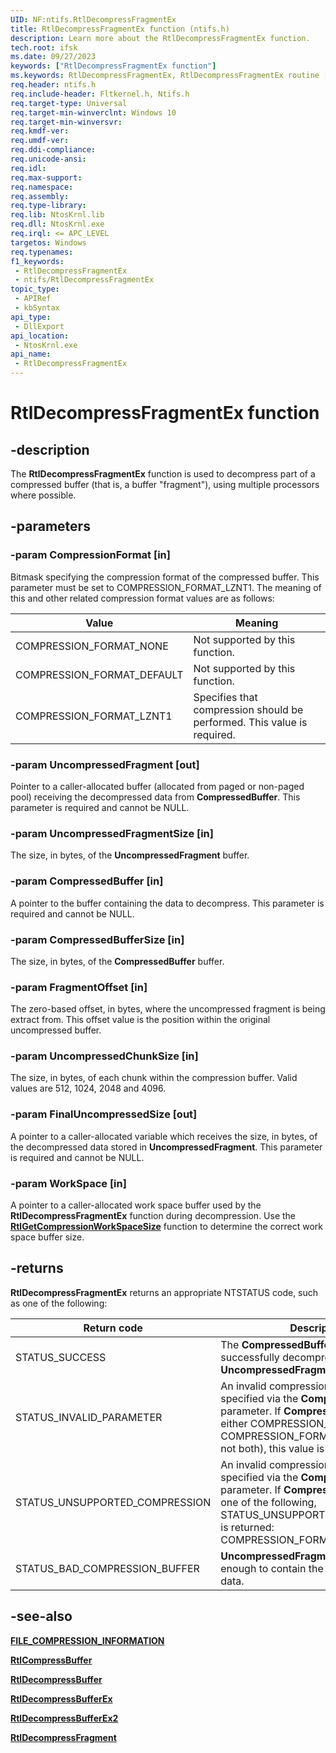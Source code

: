 ```yaml
---
UID: NF:ntifs.RtlDecompressFragmentEx
title: RtlDecompressFragmentEx function (ntifs.h)
description: Learn more about the RtlDecompressFragmentEx function.
tech.root: ifsk
ms.date: 09/27/2023
keywords: ["RtlDecompressFragmentEx function"]
ms.keywords: RtlDecompressFragmentEx, RtlDecompressFragmentEx routine [Installable File System Drivers], ifsk.rtldecompressfragmentex, ntifs/RtlDecompressFragmentEx
req.header: ntifs.h
req.include-header: Fltkernel.h, Ntifs.h
req.target-type: Universal
req.target-min-winverclnt: Windows 10
req.target-min-winversvr: 
req.kmdf-ver: 
req.umdf-ver: 
req.ddi-compliance: 
req.unicode-ansi: 
req.idl: 
req.max-support: 
req.namespace: 
req.assembly: 
req.type-library: 
req.lib: NtosKrnl.lib
req.dll: NtosKrnl.exe
req.irql: <= APC_LEVEL
targetos: Windows
req.typenames: 
f1_keywords:
 - RtlDecompressFragmentEx
 - ntifs/RtlDecompressFragmentEx
topic_type:
 - APIRef
 - kbSyntax
api_type:
 - DllExport
api_location:
 - NtosKrnl.exe
api_name:
 - RtlDecompressFragmentEx
---
```


# RtlDecompressFragmentEx function

## -description

The **RtlDecompressFragmentEx** function is used to decompress part of a compressed buffer (that is, a buffer "fragment"), using multiple processors where possible.

## -parameters

### -param CompressionFormat [in]

Bitmask specifying the compression format of the compressed buffer. This parameter must be set to COMPRESSION_FORMAT_LZNT1. The meaning of this and other related compression format values are as follows:

| Value | Meaning |
| ----- | ------- |
| COMPRESSION_FORMAT_NONE    | Not supported by this function. |
| COMPRESSION_FORMAT_DEFAULT | Not supported by this function. |
| COMPRESSION_FORMAT_LZNT1   | Specifies that compression should be performed. This value is required. |

### -param UncompressedFragment [out]

Pointer to a caller-allocated buffer (allocated from paged or non-paged pool) receiving the decompressed data from **CompressedBuffer**. This parameter is required and cannot be NULL.

### -param UncompressedFragmentSize [in]

The size, in bytes, of the **UncompressedFragment** buffer.

### -param CompressedBuffer [in]

A pointer to the buffer containing the data to decompress. This parameter is required and cannot be NULL.

### -param CompressedBufferSize [in]

The size, in bytes, of the **CompressedBuffer** buffer.

### -param FragmentOffset [in]

The zero-based offset, in bytes, where the uncompressed fragment is being extract from. This offset value is the position within the original uncompressed buffer.

### -param UncompressedChunkSize [in]

The size, in bytes, of each chunk within the compression buffer.  Valid values are 512, 1024, 2048 and 4096.

### -param FinalUncompressedSize [out]

A pointer to a caller-allocated variable which receives the size, in bytes, of the decompressed data stored in **UncompressedFragment**. This parameter is required and cannot be NULL.

### -param WorkSpace [in]

A pointer to a caller-allocated work space buffer used by the **RtlDecompressFragmentEx** function during decompression. Use the [**RtlGetCompressionWorkSpaceSize**](nf-ntifs-rtlgetcompressionworkspacesize.md) function to determine the correct work space buffer size.

## -returns

**RtlDecompressFragmentEx** returns an appropriate NTSTATUS code, such as one of the following:

| Return code | Description |
| ----------- | ----------- |
| STATUS_SUCCESS                 | The **CompressedBuffer** buffer was successfully decompressed into **UncompressedFragment**. |
| STATUS_INVALID_PARAMETER       | An invalid compression format was specified via the **CompressionFormat** parameter. If **CompressionFormat** is either COMPRESSION_FORMAT_NONE or COMPRESSION_FORMAT_DEFAULT (but not both), this value is returned. |
STATUS_UNSUPPORTED_COMPRESSION | An invalid compression format was specified via the **CompressionFormat** parameter. If **CompressionFormat** is not one of the following, STATUS_UNSUPPORTED_COMPRESSION is returned: COMPRESSION_FORMAT_LZNT1 |
| STATUS_BAD_COMPRESSION_BUFFER  | **UncompressedFragment** is not large enough to contain the uncompressed data. |

## -see-also

[**FILE_COMPRESSION_INFORMATION**](ns-ntifs-_file_compression_information.md)

[**RtlCompressBuffer**](nf-ntifs-rtlcompressbuffer.md)

[**RtlDecompressBuffer**](nf-ntifs-rtldecompressbuffer.md)

[**RtlDecompressBufferEx**](nf-ntifs-rtldecompressbufferex.md)

[**RtlDecompressBufferEx2**](nf-ntifs-rtldecompressbufferex2.md)

[**RtlDecompressFragment**](nf-ntifs-rtldecompressfragment.md)
